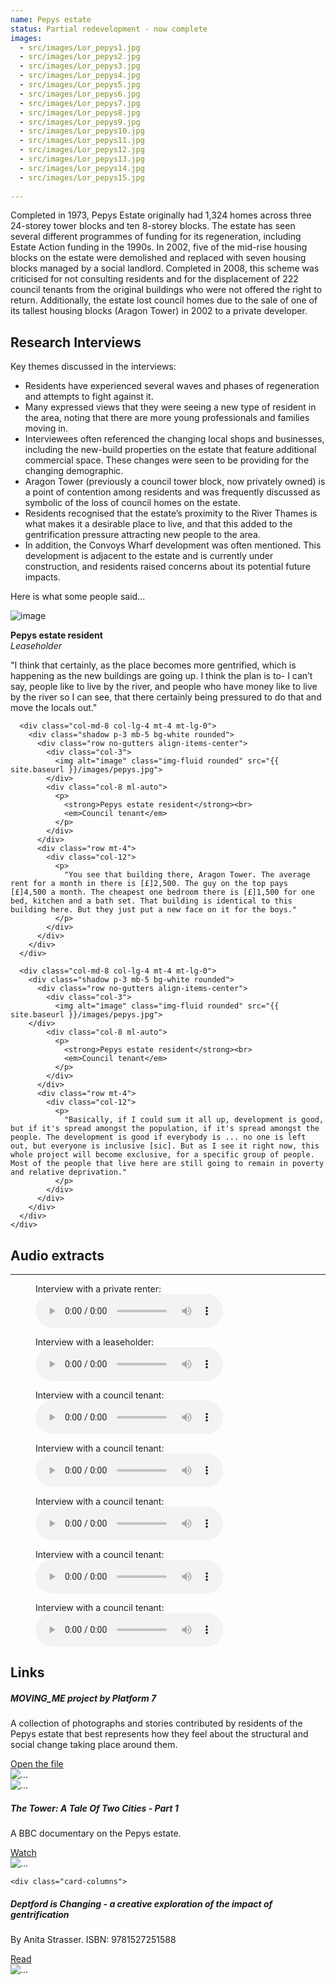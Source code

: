 ```yaml
---
name: Pepys estate
status: Partial redevelopment - now complete
images:
  - src/images/Lor_pepys1.jpg
  - src/images/Lor_pepys2.jpg
  - src/images/Lor_pepys3.jpg
  - src/images/Lor_pepys4.jpg
  - src/images/Lor_pepys5.jpg
  - src/images/Lor_pepys6.jpg
  - src/images/Lor_pepys7.jpg
  - src/images/Lor_pepys8.jpg
  - src/images/Lor_pepys9.jpg
  - src/images/Lor_pepys10.jpg
  - src/images/Lor_pepys11.jpg
  - src/images/Lor_pepys12.jpg
  - src/images/Lor_pepys13.jpg
  - src/images/Lor_pepys14.jpg
  - src/images/Lor_pepys15.jpg
  
---
```


Completed in 1973, Pepys Estate originally had 1,324 homes across three 24-storey tower blocks and ten 8-storey blocks. The estate has seen several different programmes of funding for its regeneration, including Estate Action funding in the 1990s. In 2002, five of the mid-rise housing blocks on the estate were demolished and replaced with seven housing blocks managed by a social landlord. Completed in 2008, this scheme was criticised for not consulting residents and for the displacement of 222 council tenants from the original buildings who were not offered the right to return. Additionally, the estate lost council homes due to the sale of one of its tallest housing blocks (Aragon Tower) in 2002 to a private developer.


<div class="card-body">
<h2>Research Interviews</h2>
<p class="lead">Key themes discussed in the interviews:</p>
       
<ul>
		<li>Residents have experienced several waves and phases of regeneration and attempts to fight against it.</li>
		<li>Many expressed views that they were seeing a new type of resident in the area, noting that there are more young professionals and families moving in.</li>
		<li>Interviewees often referenced the changing local shops and businesses, including the new-build properties on the estate that feature additional commercial space. These changes were seen to be providing for the changing demographic.</li>
		<li>Aragon Tower (previously a council tower block, now privately owned) is a point of contention among residents and was frequently discussed as symbolic of the loss of council homes on the estate.</li>
		<li>Residents recognised that the estate’s proximity to the River Thames is what makes it a desirable place to live, and that this added to the gentrification pressure attracting new people to the area.</li>
		<li>In addition, the Convoys Wharf development was often mentioned. This development is adjacent to the estate and is currently under construction, and residents raised concerns about its potential future impacts.</li></ul>

<p class="lead">Here is what some people said...</p>

<div class="row mt-5 align-items-center justify-content-center">
      <div class="col-md-8 col-lg-4">
        <div class="shadow p-3 mb-5 bg-white rounded">
          <div class="row no-gutters align-items-center">
            <div class="col-3">
              <img alt="image" class="img-fluid rounded" src="{{ site.baseurl }}/images/pepys.jpg">
            </div>
            <div class="col-8 ml-auto">
              <p>
                <strong>Pepys estate resident</strong><br>
                <em>Leaseholder</em>
              </p>
            </div>
          </div>
          <div class="row mt-4">
            <div class="col-12">
              <p>
                "I think that certainly, as the place becomes more gentrified, which is happening as the new buildings are going up. I think the plan is to- I can’t say, people like to live by the river, and people who have money like to live by the river so I can see, that there certainly being pressured to do that and move the locals out."
              </p>
            </div>
          </div>
        </div>
      </div>

      <div class="col-md-8 col-lg-4 mt-4 mt-lg-0">
        <div class="shadow p-3 mb-5 bg-white rounded">
          <div class="row no-gutters align-items-center">
            <div class="col-3">
              <img alt="image" class="img-fluid rounded" src="{{ site.baseurl }}/images/pepys.jpg">
            </div>
            <div class="col-8 ml-auto">
              <p>
                <strong>Pepys estate resident</strong><br>
                <em>Council tenant</em>
              </p>
            </div>
          </div>
          <div class="row mt-4">
            <div class="col-12">
              <p>
                "You see that building there, Aragon Tower. The average rent for a month in there is [£]2,500. The guy on the top pays [£]4,500 a month. The cheapest one bedroom there is [£]1,500 for one bed, kitchen and a bath set. That building is identical to this building here. But they just put a new face on it for the boys."
              </p>
            </div>
          </div>
        </div>
      </div>

      <div class="col-md-8 col-lg-4 mt-4 mt-lg-0">
        <div class="shadow p-3 mb-5 bg-white rounded">
          <div class="row no-gutters align-items-center">
            <div class="col-3">
              <img alt="image" class="img-fluid rounded" src="{{ site.baseurl }}/images/pepys.jpg">
	    </div>
            <div class="col-8 ml-auto">
              <p>
                <strong>Pepys estate resident</strong><br>
                <em>Council tenant</em>
              </p>
            </div>
          </div>
          <div class="row mt-4">
            <div class="col-12">
              <p>
                "Basically, if I could sum it all up, development is good, but if it's spread amongst the population, if it's spread amongst the people. The development is good if everybody is ... no one is left out, but everyone is inclusive [sic]. But as I see it right now, this whole project will become exclusive, for a specific group of people. Most of the people that live here are still going to remain in poverty and relative deprivation."
              </p>
            </div>
          </div>
        </div>
      </div>
    </div>   

<!----------------- AUDIO SNIPPET-------------------------->
<h2>Audio extracts</h2>
<hr class="my-4">

<div class="container">
  <div class="row row-cols-3">

  <div class="col">
<figure>
    <figcaption>Interview with a private renter:</figcaption>
    <audio
        controls
        src="/interviews/PepysInterview1Luciana.m4a">
    </audio>
</figure>
</div>

  <div class="col">
<figure>
    <figcaption>Interview with a leaseholder:</figcaption>
    <audio
        controls
        src="/interviews/PepysInterview2Dominic.m4a">
    </audio>
</figure>
</div>

  <div class="col">
<figure>
    <figcaption>Interview with a council tenant:</figcaption>
    <audio
        controls
        src="/interviews/PepysInterview6Malcolm.m4a">
    </audio>
</figure>
</div>

  <div class="col">
<figure>
    <figcaption>Interview with a council tenant:</figcaption>
    <audio
        controls
        src="/interviews/PepysInterview7Travis.m4a">
    </audio>
</figure>
</div>

  <div class="col">
<figure>
    <figcaption>Interview with a council tenant:</figcaption>
    <audio
        controls
        src="/interviews/PepysInterview5Mark.m4a">
    </audio>
</figure>
</div>

  <div class="col">
<figure>
    <figcaption>Interview with a council tenant:</figcaption>
    <audio
        controls
        src="/interviews/PepysInterview14Ivana.m4a">
    </audio>
</figure>
</div>

  <div class="col">
<figure>
    <figcaption>Interview with a council tenant:</figcaption>
    <audio
        controls
        src="/interviews/PepysInterview19Ross.m4a">
    </audio>
</figure>
</div>

</div>
</div>


<!-----------------------------------------START OF CARD SNIPPET----------------------------------->
<h2>Links</h2>
<div class="card-columns">
  <div class="card">
    <div class="card-body">
      <h5 class="card-title">MOVING_ME project by Platform 7</h5>
      <p class="card-text">A collection of photographs and stories contributed by residents of the Pepys estate that best represents how they feel about the structural and social change taking place around them.</p>
      <a href="/images/Moving_Me_Pepys.pdf" class="btn btn-primary">Open the file</a>
    </div>
  </div>
  <div class="card">
    <img src="{{ site.baseurl }}/images/pepys6.jpg" class="card-img-top" alt="...">
  </div>	  
  <div class="card">
    <img src="{{ site.baseurl }}/images/pepys7.jpg" class="card-img-top" alt="...">
  </div>
    </div>

<!-----------------------------------------START OF CARD SNIPPET----------------------------------->
<div class="card-columns">
  <div class="card">
    <div class="card-body">
      <h5 class="card-title">The Tower: A Tale Of Two Cities - Part 1</h5>
      <p class="card-text">A BBC documentary on the Pepys estate.</p>
      <a href="https://www.dailymotion.com/video/x4asu6x" class="btn btn-primary">Watch</a>
    </div>
  </div>
  <div class="card">
    <img src="{{ site.baseurl }}/images/pepys_documentary.png" class="card-img-top" alt="...">
  </div>	  
    </div>
    
    <div class="card-columns">
  <div class="card">
    <div class="card-body">
      <h5 class="card-title">Deptford is Changing - a creative exploration of the impact of gentrification</h5>
      <p class="card-text">By Anita Strasser. ISBN: 9781527251588</p>
      <a href="https://www.yumpu.com/en/document/view/63260301/deptford-is-changing-a-creative-exploration-of-gentrification#" class="btn btn-primary">Read</a>
    </div>
  </div>
  <div class="card">
    <img src="{{ site.baseurl }}/images/Anita_Strasser_book_pic.png" class="card-img-top" alt="...">
  </div>	  
    </div>
